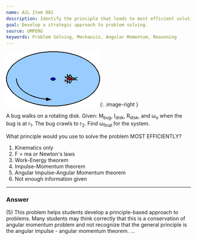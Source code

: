 ```yaml
---
name: A2L Item 081
description: Identify the principle that leads to most efficient solution of the problem.
goal: Develop a strategic approach to problem solving.
source: UMPERG
keywords: Problem Solving, Mechanics, Angular Momentum, Reasoning
---
```


![Item081_fig1.gif](../images/Item081_fig1.gif){: .image-right } 

A bug walks on a rotating disk.  Given: M<sub>bug</sub>,
I<sub>disk</sub>, R<sub>disk</sub>, and &omega;<sub>o</sub> when the bug
is at r<sub>1</sub>. The bug crawls to r<sub>2</sub>.  Find
&omega;<sub>final</sub> for the system.

What principle would you use to solve the problem MOST EFFICIENTLY?

1. Kinematics only
2. F = ma or Newton's laws
3. Work-Energy theorem
4. Impulse-Momentum theorem
5. Angular Impulse-Angular Momentum theorem
6. Not enough information given


<hr/>

### Answer

(5) This problem helps students develop a principle-based approach to
problems. Many students may think correctly that this is a conservation
of angular momentum problem and not recognize that the general principle
is the angular impulse - angular momentum theorem.
...
